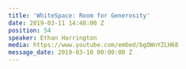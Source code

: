 ```yaml
---
title: 'WhiteSpace: Room for Generosity'
date: 2019-03-11 14:48:00 Z
position: 54
speaker: Ethan Harrington
media: https://www.youtube.com/embed/bgOWnYZLH68
message_date: 2019-03-10 00:00:00 Z
---
```


